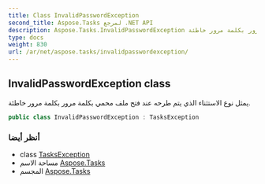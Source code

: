 ```yaml
---
title: Class InvalidPasswordException
second_title: Aspose.Tasks لمرجع .NET API
description: Aspose.Tasks.InvalidPasswordException فصل. يمثل نوع الاستثناء الذي يتم طرحه عند فتح ملف محمي بكلمة مرور بكلمة مرور خاطئة.
type: docs
weight: 830
url: /ar/net/aspose.tasks/invalidpasswordexception/
---
```

## InvalidPasswordException class

يمثل نوع الاستثناء الذي يتم طرحه عند فتح ملف محمي بكلمة مرور بكلمة مرور خاطئة.

```csharp
public class InvalidPasswordException : TasksException
```

### أنظر أيضا

* class [TasksException](../tasksexception/)
* مساحة الاسم [Aspose.Tasks](../../aspose.tasks/)
* المجسم [Aspose.Tasks](../../)


